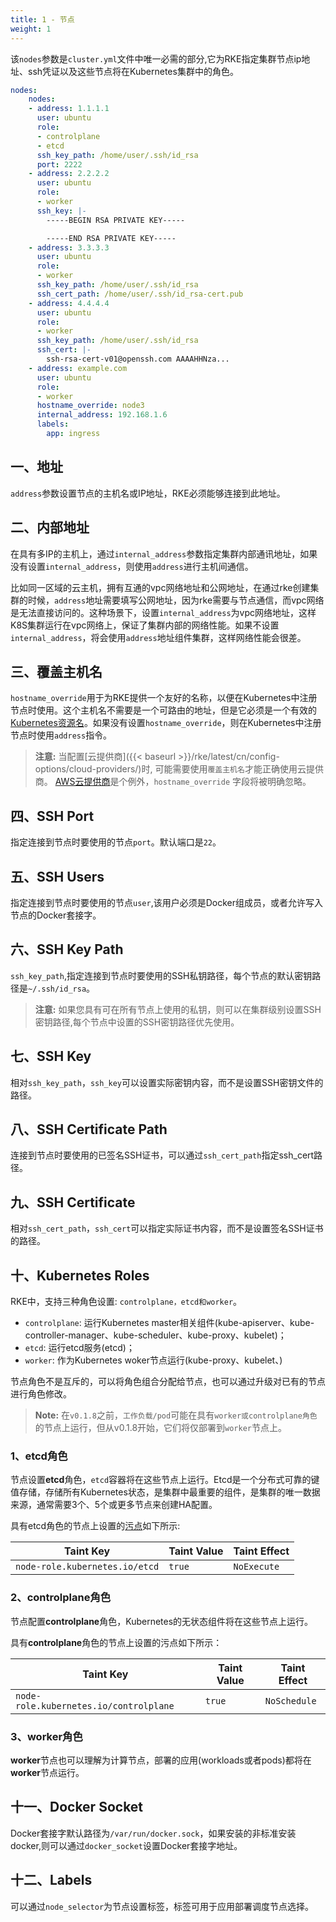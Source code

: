 ```yaml
---
title: 1 - 节点
weight: 1
---
```


该`nodes`参数是`cluster.yml`文件中唯一必需的部分,它为RKE指定集群节点ip地址、ssh凭证以及这些节点将在Kubernetes集群中的角色。

```yaml
nodes:
    nodes:
    - address: 1.1.1.1
      user: ubuntu
      role:
      - controlplane
      - etcd
      ssh_key_path: /home/user/.ssh/id_rsa
      port: 2222
    - address: 2.2.2.2
      user: ubuntu
      role:
      - worker
      ssh_key: |-
        -----BEGIN RSA PRIVATE KEY-----

        -----END RSA PRIVATE KEY-----
    - address: 3.3.3.3
      user: ubuntu
      role:
      - worker
      ssh_key_path: /home/user/.ssh/id_rsa
      ssh_cert_path: /home/user/.ssh/id_rsa-cert.pub
    - address: 4.4.4.4
      user: ubuntu
      role:
      - worker
      ssh_key_path: /home/user/.ssh/id_rsa
      ssh_cert: |-
        ssh-rsa-cert-v01@openssh.com AAAAHHNza...
    - address: example.com
      user: ubuntu
      role:
      - worker
      hostname_override: node3
      internal_address: 192.168.1.6
      labels:
        app: ingress
```

## 一、地址

`address`参数设置节点的主机名或IP地址，RKE必须能够连接到此地址。

## 二、内部地址

在具有多IP的主机上，通过`internal_address`参数指定集群内部通讯地址，如果没有设置`internal_address`，则使用`address`进行主机间通信。

比如同一区域的云主机，拥有互通的vpc网络地址和公网地址，在通过rke创建集群的时候，`address`地址需要填写公网地址，因为rke需要与节点通信，而vpc网络是无法直接访问的。这种场景下，设置`internal_address`为vpc网络地址，这样K8S集群运行在vpc网络上，保证了集群内部的网络性能。如果不设置`internal_address`，将会使用`address`地址组件集群，这样网络性能会很差。

## 三、覆盖主机名

`hostname_override`用于为RKE提供一个友好的名称，以便在Kubernetes中注册节点时使用。这个主机名不需要是一个可路由的地址，但是它必须是一个有效的[Kubernetes资源名](https://kubernetes.io/docs/concepts/overview/working-with-objects/names/#names)。如果没有设置`hostname_override`，则在Kubernetes中注册节点时使用`address`指令。

> **注意:** 当配置[云提供商]({{< baseurl >}}/rke/latest/cn/config-options/cloud-providers/)时, 可能需要使用`覆盖主机名`才能正确使用云提供商。 [AWS云提供商](https://kubernetes.io/docs/concepts/cluster-administration/cloud-providers/#aws)是个例外，`hostname_override` 字段将被明确忽略。

## 四、SSH Port

指定连接到节点时要使用的节点`port`。默认端口是`22`。

## 五、SSH Users

指定连接到节点时要使用的节点`user`,该用户必须是Docker组成员，或者允许写入节点的Docker套接字。

## 六、SSH Key Path

`ssh_key_path`,指定连接到节点时要使用的SSH私钥路径，每个节点的默认密钥路径是`~/.ssh/id_rsa`。

> **注意:** 如果您具有可在所有节点上使用的私钥，则可以在集群级别设置SSH密钥路径,每个节点中设置的SSH密钥路径优先使用。

## 七、SSH Key

相对`ssh_key_path`，`ssh_key`可以设置实际密钥内容，而不是设置SSH密钥文件的路径。

## 八、SSH Certificate Path

连接到节点时要使用的已签名SSH证书，可以通过`ssh_cert_path`指定ssh_cert路径。

## 九、SSH Certificate

相对`ssh_cert_path`，`ssh_cert`可以指定实际证书内容，而不是设置签名SSH证书的路径。

## 十、Kubernetes Roles

RKE中，支持三种角色设置: `controlplane，etcd和worker`。

- `controlplane`: 运行Kubernetes master相关组件(kube-apiserver、kube-controller-manager、kube-scheduler、kube-proxy、kubelet)；
- `etcd`: 运行etcd服务(etcd)；
- `worker`: 作为Kubernetes woker节点运行(kube-proxy、kubelet、)

节点角色不是互斥的，可以将角色组合分配给节点，也可以通过升级对已有的节点进行角色修改。

> **Note:** 在`v0.1.8`之前，`工作负载/pod`可能在具有`worker或controlplane角色`的节点上运行，但从v0.1.8开始，它们将仅部署到`worker`节点上。

### 1、**etcd**角色

节点设置**etcd**角色，`etcd`容器将在这些节点上运行。Etcd是一个分布式可靠的键值存储，存储所有Kubernetes状态，是集群中最重要的组件，是集群的唯一数据来源，通常需要3个、5个或更多节点来创建HA配置。

具有etcd角色的节点上设置的[污点](https://kubernetes.io/docs/concepts/configuration/taint-and-toleration/)如下所示:

Taint Key                              | Taint Value  | Taint Effect
---------------------------------------|--------------|--------------
`node-role.kubernetes.io/etcd`         | `true`       | `NoExecute`

### 2、**controlplane**角色

节点配置**controlplane**角色，Kubernetes的无状态组件将在这些节点上运行。

具有**controlplane**角色的节点上设置的污点如下所示：

Taint Key                              | Taint Value  | Taint Effect
---------------------------------------|--------------|--------------
`node-role.kubernetes.io/controlplane` | `true`       | `NoSchedule`

### 3、**worker**角色

**worker**节点也可以理解为计算节点，部署的应用(workloads或者pods)都将在**worker**节点运行。

## 十一、Docker Socket

Docker套接字默认路径为`/var/run/docker.sock`，如果安装的非标准安装docker,则可以通过`docker_socket`设置Docker套接字地址。

## 十二、Labels

可以通过`node_selector`为节点设置标签，标签可用于应用部署调度节点选择。
